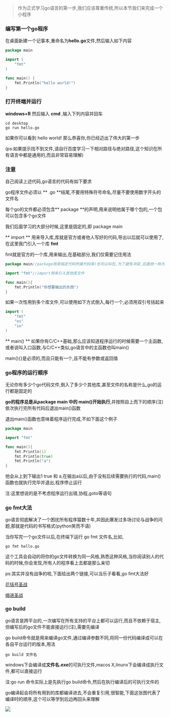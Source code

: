 >作为正式学习go语言的第一步,我们应该尊重传统,所以本节我们来完成一个小程序

### 编写第一个go程序
在桌面新建一个记事本,重命名为**hello.go**文件,然后输入如下内容

```go
package main

import (
    "fmt"
)

func main() {
    fmt.Println("hello world!")
}
```

### 打开终端并运行
**windows+R** 然后输入 **cmd** ,输入下列内容并回车

```shell
cd desktop
go run hello.go
```

如果你可以看到
hello world!
那么恭喜你,你已经迈出了伟大的第一步

(ps:如果提示找不到文件,请自行百度学习一下相对路径与绝对路径,这个知识在所有语言中都是通用的,而且非常容易理解)

### 注意

自己阅读上述代码,go语言的代码有如下要求

go程序文件必须以 ** .go **结尾,不要用特殊符号命名,尽量不要使用数字开头的文件名

每个go的文件都必须包含** package **的声明,用来说明他属于哪个包的,一个包可以包含多个go文件

我们后面学习的大部分时候,这里是固定的,即 package main

** import ** 用来导入库,库就是官方或者他人写好的代码,导出以后就可以使用了,在这里我门引入一个库 **fmt**

fmt就是官方的一个库,用来输出,在基础部分,我们仅需要记住用法 

```go
package main//package用来指定代码所属代码库(也可以叫包,为了避免冲突,后面统一称为库)

import "fmt"//import用来引入其他库文件

func main(){
    fmt.Println("你想要输出的东西")
}

```

如果一次性用到多个库文件,可以使用如下方式倒入,每行一个,必须用双引号括起来
```go
import (
    "fmt"
    "os"
    "io"
)

```

** main() ** 如果你有C/C++基础,那么应该知道程序运行的时候需要一个主函数,或者说叫入口函数,与C/C++类似,go语言中的主函数也叫main()

main(){}是必须的,而且只能有一个,且不能有参数或返回值

### go程序的运行顺序

无论你有多少个go代码文件,倒入了多少个其他库,甚至文件的名称是什么,go的运行都是固定的

**go的程序总是从package main 中的 main()开始执行**,并按照自上而下的顺序(注)依次执行完所有代码后退出main()函数

退出main()函数也意味着程序运行完成,不如下面这个例子

```go
package main

import "fmt"

func main(){
    fmt.Println(1)
    fmt.Println(true)
    fmt.Println("a")
}

```
他会从上到下输出1 true 和 a,在输出a以后,由于没有后续需要执行的代码,main()函数也就执行完毕并退出,程序停止运行


注:这里想说的是不考虑程序运行出错,协程,goto等语句

### go fmt大法

go语言彻底解决了一个困扰所有程序猿数十年,并因此爆发过多场讨论与战争的问题,那就是代码的书写格式(python笑而不语)

当你写完一个go文件以后,在终端下运行 go fmt 文件名,比如,


```shell
go fmt hello.go

```

这个工具会自动的将你的go文件转换为同一风格,熟悉这种风格,当你阅读别人的代码的时候,你会发现,所有人的程序看上去都是那么亲切

ps:其实并没有战争的啦,下面给出两个链接,可以当乐子看看,go fmt大法好

[花括号圣战](http://mp.weixin.qq.com/s?__biz=MzAxMzMxNDIyOA==&mid=215114843&idx=1&sn=5a765de3c9a0ab60ebe193eee09770f9 "花括号圣战")

[缩进圣战](http://mp.weixin.qq.com/s?__biz=MzAxMzMxNDIyOA==&mid=215766844&idx=1&sn=59b52569b7c52ac874e0b2fdb4bce3f1&scene=0#rd "缩进圣战")


### go build

go语言是跨平台的,一次编写在所有支持的平台上都可以运行,而且不依赖于宿主,但编写后的go文件不能直接运行(注),需要先编译

go build命令就是用来编译go文件,通过编译参数不同,将同一份代码编译成可以在各自平台运行的版本,用法

```shell
go build 文件名
```

windows下会编译成**文件名.exe**的可执行文件,macos X,linunx下会编译成执行文件,都可以直接运行

注:go run 命令实际上是先执行go build命令,然后在执行编译后的可执行文件的

go编译起会将所有用到的库都编译进去,不会重复引用,很智能,下面这张图代表了编译时的顺序,这个可以等学到后边再回头来理解

<img src="/public/images/wiki/build.png" class="blogimage" />